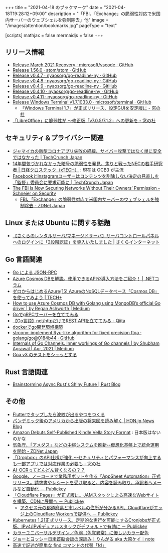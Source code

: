 +++
title = "2021-04-18 のブックマーク"
date =  "2021-04-18T19:28:12+09:00"
description = "「FBI、「Exchange」の脆弱性対応で米国内サーバーのウェブシェルを強制除去」他"
image = "/images/attention/bookmarks.jpg"
pageType = "text"

[scripts]
  mathjax = false
  mermaidjs = false
+++

## リリース情報

- [Release March 2021 Recovery · microsoft/vscode · GitHub](https://github.com/microsoft/vscode/releases/tag/1.55.2)
- [Release 1.56.0 · atom/atom · GitHub](https://github.com/atom/atom/releases/tag/v1.56.0)
- [Release v0.4.7 · nyaosorg/go-readline-ny · GitHub](https://github.com/nyaosorg/go-readline-ny/releases/tag/v0.4.7)
- [Release v0.4.8 · nyaosorg/go-readline-ny · GitHub](https://github.com/nyaosorg/go-readline-ny/releases/tag/v0.4.8)
- [Release v0.4.9 · nyaosorg/go-readline-ny · GitHub](https://github.com/nyaosorg/go-readline-ny/releases/tag/v0.4.9)
- [Release v0.4.10 · nyaosorg/go-readline-ny · GitHub](https://github.com/nyaosorg/go-readline-ny/releases/tag/v0.4.10)
- [Release v0.4.11 · nyaosorg/go-readline-ny · GitHub](https://github.com/nyaosorg/go-readline-ny/releases/tag/v0.4.11)
- [Release Windows Terminal v1.7.1033.0 · microsoft/terminal · GitHub](https://github.com/microsoft/terminal/releases/tag/v1.7.1033.0)
  - [「Windows Terminal 1.7」が正式リリース、設定GUIを安定版に - 窓の杜](https://forest.watch.impress.co.jp/docs/news/1318918.html)
- [「LibreOffice」に脆弱性が ～修正版「v7.0.5/7.1.2」への更新を - 窓の杜](https://forest.watch.impress.co.jp/docs/news/1319156.html)

## セキュリティ＆プライバシー関連

- [ジャマイカの新型コロナアプリ失敗の経緯、サイバー攻撃ではなく単に安全ではなかった  |  TechCrunch Japan](https://techcrunch.com/2021/04/03/jamaica-jamcovid-amber-group/)
- [14年間気づかれなかった暗号の脆弱性を発見、焦りと戦ったNECの若手研究者 | 日経クロステック（xTECH）](https://xtech.nikkei.com/atcl/nxt/column/18/01620/040800001/) : 現在は OCB3 が主流
- [FacebookとInstagramユーザーはコンテンツを削除しない決定の見直しを「監督」委員会に要求可能に  |  TechCrunch Japan](https://techcrunch.com/2021/04/13/facebook-instagram-users-can-now-ask-oversight-panel-to-review-decisions-not-to-remove-content/)
- [The FBI Is Now Securing Networks Without Their Owners’ Permission - Schneier on Security](https://www.schneier.com/blog/archives/2021/04/the-fbi-is-now-securing-networks-without-their-owners-permission.html)
  - [FBI、「Exchange」の脆弱性対応で米国内サーバーのウェブシェルを強制除去 - ZDNet Japan](https://japan.zdnet.com/article/35169321/)

## Linux または Ubuntu に関する話題

- [【さくらのレンタルサーバ/マネージドサーバ】サーバコントロールパネルへのログインに「2段階認証」を導入いたしました | さくらインターネット](https://www.sakura.ad.jp/information/announcements/2021/04/13/1968206891/)

## Go 言語関連

- [Go による JSON-RPC](https://zenn.dev/empenguin/articles/9ce4b7dd4edb66)
- [Azure Cosmos DBを解説。使用できるAPIや導入方法をご紹介！ | .NETコラム](https://www.fenet.jp/dotnet/column/environment/5563/)
- [ゼロからはじめるAzure(15) AzureのNoSQLデータベース「Cosmos DB」を使ってみよう | TECH+](https://news.mynavi.jp/article/zeroazure-15/)
- [How to use Azure Cosmos DB with Golang using MongoDB’s official Go driver | by Regan Ashworth | Medium](https://medium.com/@The_Regan/how-to-use-azure-cosmos-db-with-golang-using-mongodbs-official-go-driver-ccbb5db54c46)
- [GoでgRPCサーバーを立ててみる](https://zenn.dev/k88t76/books/f3892660871ab2)
- [【Go言語】net/httpだけでREST APIを立ててみる - Qiita](https://qiita.com/daitai-daidai/items/42615f50a3a721a00a97)
- [dockerでgo開発環境構築](https://zenn.dev/akakuro/articles/2426098256785b)
- [strconv: implement Ryū-like algorithm for fixed precision ftoa · golang/go@0184b44 · GitHub](https://github.com/golang/go/commit/0184b445c04a0f30e34ce624298547f12630f3aa)
- [Internals of Go Channels. Inner workings of Go channels | by Shubham Agrawal | Apr, 2021 | Medium](https://medium.com/@TheIdiotSheldon/internals-of-go-channels-cf5eb15858fc)
- [Goa v3 のテストをシュッとする](https://zenn.dev/ikawaha/articles/hatena-20191203-154521)

## Rust 言語関連

- [Brainstorming Async Rust's Shiny Future | Rust Blog](https://blog.rust-lang.org/2021/04/14/async-vision-doc-shiny-future.html)

## その他

- [Flutterでタップしたら波紋が出るやつをつくる](https://zenn.dev/pressedkonbu/articles/flutter-ripple-pointer)
- [パンデミック後のアメリカから出版の将来図を読み解く | HON.jp News Blog](https://hon.jp/news/1.0/0/30871)
- [Amazon Debuts Self-Published Kindle Vella Story Format](https://www.publishersweekly.com/pw/by-topic/digital/content-and-e-books/article/86072-amazon-debuts-self-published-kindle-vella-story-format-for-ios-devices.html) : 日本版はないのかな
- [気象庁、「アメダス」などの中枢システムを刷新--仮想化基盤上で統合運用を開始 - ZDNet Japan](https://japan.zdnet.com/article/35169347/)
- [「Dropbox」のAPI仕様が強化 ～セキュリティとパフォーマンスが向上するも一部アプリでは対応作業の必要も - 窓の杜](https://forest.watch.impress.co.jp/docs/news/1318251.html)
- [AI-OCRってどんどん賢くなるの？？](https://zenn.dev/shamotaro/articles/5668b3b8e5160f)
- [Google、ノーコードで業務用ボットを作る「AppSheet Automation」正式リリース。請求書やレシートを受け取ると、内容を読み取り、承認者へメールなど自動化 － Publickey](https://www.publickey1.jp/blog/21/googleappsheet_automation.html)
- [「Cloudflare Pages」が正式版に。JAMスタックによる高速なWebサイトを構築、CDNに展開へ － Publickey](https://www.publickey1.jp/blog/21/cloudflare_pagesjamwebcdn.html)
  - [アクセス元の都道府県と市レベルの住所が分かるAPI、Cloudflareがエッジ上のCloudflare Workersで提供へ － Publickey](https://www.publickey1.jp/blog/21/apicloudflarecloudflare_workers.html)
- [Kubernetes 1.21正式リリース。定期的な実行を可能にするCronjobsが正式版、IPv4/IPv6デュアルスタックがデフォルトで有効に － Publickey](https://www.publickey1.jp/blog/21/kubernetes_121cronjobsipv4ipv6.html)
- [カラーユニバーサルデザイン／色弱（色覚異常）に優しいカラー配色](https://zenn.dev/o2z/articles/c4d658d1ef9573)
- [ジョーとヨッシー日米首脳会談の深読み｜りんがる aka 大原ケイ｜note](https://note.com/lingualina/n/nfe56bfa2fd65)
- [高速で記述が簡単な find コマンドの代替「fd」](https://zenn.dev/21f/articles/fd-find-alternative)
